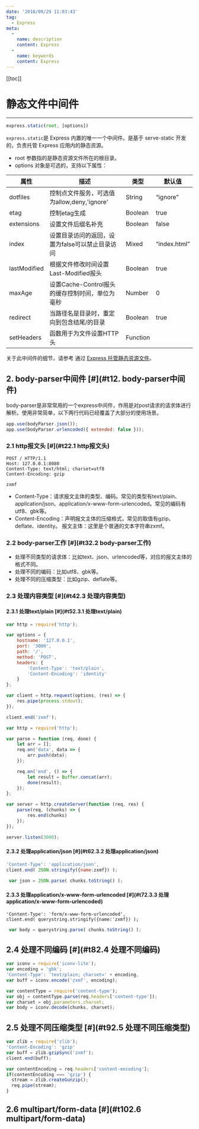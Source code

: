 ```yaml
---
date: '2018/09/29 11:03:43'
tag:
  - Express
meta:
  -
    name: description
    content: Express
  -
    name: keywords
    content: Express
---
```

[[toc]]

# 静态文件中间件
------------------------------

```js
express.static(root, [options])
```


`express.static`是 Express 内置的唯一一个中间件。是基于 serve-static 开发的，负责托管 Express 应用内的静态资源。

*   root 参数指的是静态资源文件所在的根目录。
*   options 对象是可选的，支持以下属性：

| 属性         | 描述                                            | 类型     | 默认值       |
| ------------ | ----------------------------------------------- | -------- | ------------ |
| dotfiles     | 控制点文件服务，可选值为allow,deny,'ignore'     | String   | “ignore”     |
| etag         | 控制etag生成                                    | Boolean  | true         |
| extensions   | 设置文件后缀名补充                              | Boolean  | false        |
| index        | 设置目录访问的返回，设置为false可以禁止目录访问 | Mixed    | “index.html” |
| lastModified | 根据文件修改时间设置Last-Modified报头           | Boolean  | true         |
| maxAge       | 设置Cache-Control报头的缓存控制时间，单位为毫秒 | Number   | 0            |
| redirect     | 当路径名是目录时，重定向到包含结尾/的目录       | Boolean  | true         |
| setHeaders   | 函数用于为文件设置HTTP头                        | Function |              |

关于此中间件的细节，请参考 通过 [Express 托管静态资源文件](http://www.expressjs.com.cn/starter/static-files.html)。

2\. body-parser中间件 [#](#t12. body-parser中间件)
--------------------------------------------

body-parser是非常常用的一个express中间件，作用是对post请求的请求体进行解析。使用非常简单，以下两行代码已经覆盖了大部分的使用场景。

```js
app.use(bodyParser.json());
app.use(bodyParser.urlencoded({ extended: false }));
```


### 2.1 http报文头 [#](#t22.1 http报文头)

    POST / HTTP/1.1
    Host: 127.0.0.1:8080
    Content-Type: text/html; charset=utf8
    Content-Encoding: gzip

    zxmf


*   Content-Type：请求报文主体的类型、编码。常见的类型有text/plain、application/json、application/x-www-form-urlencoded。常见的编码有utf8、gbk等。
*   Content-Encoding：声明报文主体的压缩格式，常见的取值有gzip、deflate、identity。 报文主体：这里是个普通的文本字符串zxmf。

### 2.2 body-parser工作 [#](#t32.2 body-parser工作)

*   处理不同类型的请求体：比如text、json、urlencoded等，对应的报文主体的格式不同。
*   处理不同的编码：比如utf8、gbk等。
*   处理不同的压缩类型：比如gzip、deflate等。

### 2.3 处理内容类型 [#](#t42.3 处理内容类型)

#### 2.3.1 处理text/plain [#](#t52.3.1 处理text/plain)

```js
var http = require('http');

var options = {
    hostname: '127.0.0.1',
    port: '3000',
    path: '/',
    method: 'POST',
    headers: {
        'Content-Type': 'text/plain',
        'Content-Encoding': 'identity'
    }
};

var client = http.request(options, (res) => {
    res.pipe(process.stdout);
});

client.end('zxmf');
```


```js
var http = require('http');

var parse = function (req, done) {
    let arr = [];
    req.on('data', data => {
        arr.push(data);
    });

    req.on('end', () => {
        let result = Buffer.concat(arr);
        done(result);
    });
};

var server = http.createServer(function (req, res) {
    parse(req, (chunks) => {
        res.end(chunks)
    });
});

server.listen(3000);
```


#### 2.3.2 处理application/json [#](#t62.3.2 处理application/json)

```js
'Content-Type': 'application/json',
client.end( JSON.stringify({name:zxmf}) );
```


```js
 var json = JSON.parse( chunks.toString() );
```


#### 2.3.3 处理application/x-www-form-urlencoded [#](#t72.3.3 处理application/x-www-form-urlencoded)

    'Content-Type': 'form/x-www-form-urlencoded',
    client.end( querystring.stringify({name:'zxmf}) );


```js
 var body = querystring.parse( chunks.toString() );
```


2.4 处理不同编码 [#](#t82.4 处理不同编码)
-----------------------------

```js
var iconv = require('iconv-lite');
var encoding = 'gbk';
'Content-Type': 'text/plain; charset=' + encoding,
var buff = iconv.encode('zxmf', encoding);
```


```js
var contentType = require('content-type');
var obj = contentType.parse(req.headers['content-type']);
var charset = obj.parameters.charset;
var body = iconv.decode(chunks, charset);
```


2.5 处理不同压缩类型 [#](#t92.5 处理不同压缩类型)
---------------------------------

```js
var zlib = require('zlib');
'Content-Encoding': 'gzip'
var buff = zlib.gzipSync('zxmf');
client.end(buff);
```


```js
var contentEncoding = req.headers['content-encoding'];
if(contentEncoding === 'gzip') {
  stream = zlib.createGunzip();
  req.pipe(stream);
}
```


2.6 multipart/form-data [#](#t102.6 multipart/form-data)
--------------------------------------------------------

